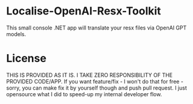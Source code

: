 # Localise-OpenAI-Resx-Toolkit
This small console .NET app will translate your resx files via OpenAI GPT models.

# License
THIS IS PROVIDED AS IT IS. I TAKE ZERO RESPONSIBILITY OF THE PROVIDED CODE/APP. 
If you want feature/fix - I won't do that for free - sorry, you can make fix it by yourself though and push pull request.
I just opensource what I did to speed-up my internal developer flow.
